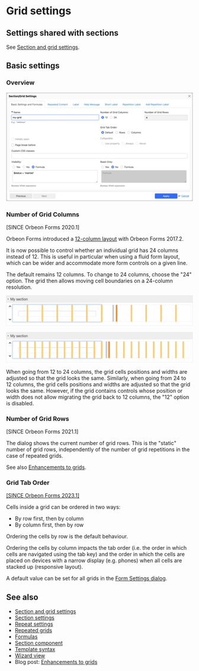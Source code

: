 # Grid settings

## Settings shared with sections

See [Section and grid settings](container-settings.md).

## Basic settings

### Overview

![](images/grid-settings.png)

### Number of Grid Columns

\[SINCE Orbeon Forms 2020.1\]

Orbeon Forms introduced a [12-column layout](/form-builder/form-area.md#the-12-column-layout) with Orbeon Forms 2017.2.

It is now possible to control whether an individual grid has 24 columns instead of 12. This is useful in particular when using a fluid form layout, which can be wider and accommodate more form controls on a given line. 

The default remains 12 columns. To change to 24 columns, choose the "24" option. The grid then allows moving cell boundaries on a 24-column resolution.

![Moving cell boundaries with a 12-column grid](images/grid-12-columns.png) 

![Moving cell boundaries with a 24-column grid](images/grid-24-columns.png)

When going from 12 to 24 columns, the grid cells positions and widths are adjusted so that the grid looks the same. Similarly, when going from 24 to 12 columns, the grid cells positions and widths are adjusted so that the grid looks the same. However, if the grid contains controls whose position or width does not allow migrating the grid back to 12 columns, the "12" option is disabled.

### Number of Grid Rows

[SINCE Orbeon Forms 2021.1]

The dialog shows the current number of grid rows. This is the "static" number of grid rows, independently of the number of grid repetitions in the case of repeated grids.

See also [Enhancements to grids](https://blog.orbeon.com/2021/09/enhancements-to-repeated-grids.html).

### Grid Tab Order

[\[SINCE Orbeon Forms 2023.1\]](/release-notes/orbeon-forms-2023.1.md)

Cells inside a grid can be ordered in two ways:

- By row first, then by column
- By column first, then by row

Ordering the cells by row is the default behaviour.

Ordering the cells by column impacts the tab order (i.e. the order in which cells are navigated using the tab key) and the order in which the cells are placed on devices with a narrow display (e.g. phones) when all cells are stacked up (responsive layout).

A default value can be set for all grids in the [Form Settings dialog](/form-builder/form-settings.md#form-options).

## See also

- [Section and grid settings](container-settings.md)
- [Section settings](section-settings.md)
- [Repeat settings](repeat-settings.md)
- [Repeated grids](repeated-grids.md)
- [Formulas](formulas.md)
- [Section component](/form-runner/component/section.md)
- [Template syntax](template-syntax.md)
- [Wizard view](/form-runner/feature/wizard-view.md)
- Blog post: [Enhancements to grids](https://blog.orbeon.com/2021/09/enhancements-to-repeated-grids.html)